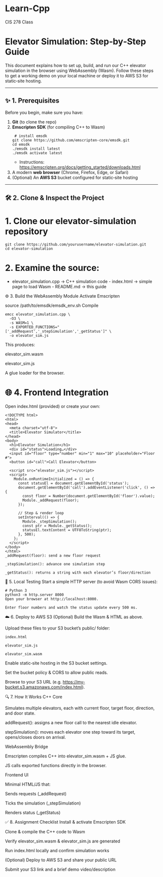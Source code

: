 # Learn-Cpp
CIS 278 Class

# Elevator Simulation: Step‑by‑Step Guide

This document explains how to set up, build, and run our C++ elevator simulation in the browser using WebAssembly (Wasm). Follow these steps to get a working demo on your local machine or deploy it to AWS S3 for static‑site hosting.

---

## ✨ 1. Prerequisites

Before you begin, make sure you have:

1. **Git** (to clone the repo)  
2. **Emscripten SDK** (for compiling C++ to Wasm)
   ```
    # install emsdk
   git clone https://github.com/emscripten-core/emsdk.git
   cd emsdk
   ./emsdk install latest
   ./emsdk activate latest
   ```
   - Instructions: https://emscripten.org/docs/getting_started/downloads.html  
4. A modern **web browser** (Chrome, Firefox, Edge, or Safari)  
5. (Optional) An **AWS S3** bucket configured for static‑site hosting  

---

## 🛠 2. Clone & Inspect the Project

# 1. Clone our elevator-simulation repository
```
git clone https://github.com/yourusername/elevator-simulation.git
cd elevator-simulation
```
# 2. Examine the source:
   - elevator_simulation.cpp  → C++ simulation code
    - index.html              → simple page to load Wasm
    - README.md               → this guide

⚙️ 3. Build the WebAssembly Module
Activate Emscripten

source /path/to/emsdk/emsdk_env.sh
Compile
```
emcc elevator_simulation.cpp \
  -O3 \
  -s WASM=1 \
  -s EXPORTED_FUNCTIONS="['_addRequest','_stepSimulation','_getStatus']" \
  -o elevator_sim.js
```
This produces:

elevator_sim.wasm

elevator_sim.js

A glue loader for the browser.

# 🌐 4. Frontend Integration
Open index.html (provided) or create your own:

```
<!DOCTYPE html>
<html>
<head>
  <meta charset="utf-8">
  <title>Elevator Simulator</title>
</head>
<body>
  <h1>Elevator Simulation</h1>
  <div id="status">Loading…</div>
  <input id="floor" type="number" min="1" max="10" placeholder="Floor #">
  <button id="call">Call Elevator</button>

  <script src="elevator_sim.js"></script>
  <script>
    Module.onRuntimeInitialized = () => {
      const statusEl = document.getElementById('status');
      document.getElementById('call').addEventListener('click', () => {
        const floor = Number(document.getElementById('floor').value);
        Module._addRequest(floor);
      });

      // Step & render loop
      setInterval(() => {
        Module._stepSimulation();
        const ptr = Module._getStatus();
        statusEl.textContent = UTF8ToString(ptr);
      }, 500);
    };
  </script>
</body>
</html>
_addRequest(floor): send a new floor request

_stepSimulation(): advance one simulation step

_getStatus(): returns a string with each elevator’s floor/direction
```
🚀 5. Local Testing
Start a simple HTTP server (to avoid Wasm CORS issues):

```
# Python 3
python3 -m http.server 8000
Open your browser at http://localhost:8000.

Enter floor numbers and watch the status update every 500 ms.
```

☁️ 6. Deploy to AWS S3 (Optional)
Build the Wasm & HTML as above.

Upload these files to your S3 bucket’s public/ folder:
```
index.html

elevator_sim.js

elevator_sim.wasm
```

Enable static‑site hosting in the S3 bucket settings.

Set the bucket policy & CORS to allow public reads.

Browse to your S3 URL (e.g. https://my-bucket.s3.amazonaws.com/index.html).

🔍 7. How It Works
C++ Core

Simulates multiple elevators, each with current floor, target floor, direction, and door state.

addRequest(): assigns a new floor call to the nearest idle elevator.

stepSimulation(): moves each elevator one step toward its target, opens/closes doors on arrival.

WebAssembly Bridge

Emscripten compiles C++ into elevator_sim.wasm + JS glue.

JS calls exported functions directly in the browser.

Frontend UI

Minimal HTML/JS that:

Sends requests (_addRequest)

Ticks the simulation (_stepSimulation)

Renders status (_getStatus)

✅ 8. Assignment Checklist
 Install & activate Emscripten SDK

 Clone & compile the C++ code to Wasm

 Verify elevator_sim.wasm & elevator_sim.js are generated

 Run index.html locally and confirm simulation works

 (Optional) Deploy to AWS S3 and share your public URL

 Submit your S3 link and a brief demo video/description
